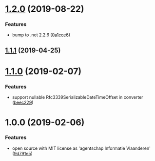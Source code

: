 # [1.2.0](https://github.com/informatievlaanderen/rfc3339-datetimeoffset/compare/v1.1.1...v1.2.0) (2019-08-22)


### Features

* bump to .net 2.2.6 ([0a1cce6](https://github.com/informatievlaanderen/rfc3339-datetimeoffset/commit/0a1cce6))

## [1.1.1](https://github.com/informatievlaanderen/rfc3339-datetimeoffset/compare/v1.1.0...v1.1.1) (2019-04-25)

# [1.1.0](https://github.com/informatievlaanderen/rfc3339-datetimeoffset/compare/v1.0.0...v1.1.0) (2019-02-07)


### Features

* support nullable Rfc3339SerializableDateTimeOffset in converter ([beec229](https://github.com/informatievlaanderen/rfc3339-datetimeoffset/commit/beec229))

# 1.0.0 (2019-02-06)


### Features

* open source with MIT license as 'agentschap Informatie Vlaanderen' ([9d791e5](https://github.com/informatievlaanderen/rfc3339-datetimeoffset/commit/9d791e5))
